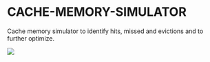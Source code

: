 # CACHE-MEMORY-SIMULATOR
Cache memory simulator to identify hits, missed and evictions and to further optimize.

![](https://i.imgur.com/IViTYQe.png)
